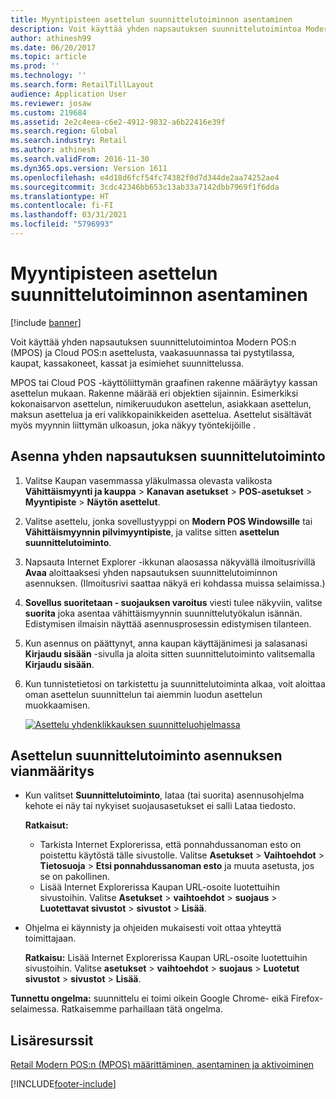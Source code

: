 ```yaml
---
title: Myyntipisteen asettelun suunnittelutoiminnon asentaminen
description: Voit käyttää yhden napsautuksen suunnittelutoimintoa Modern POS:n (MPOS) ja Cloud POS:n asettelusta, vaakasuunnassa tai pystytilassa, kaupat, kassakoneet, kassat ja esimiehet suunnittelussa.
author: athinesh99
ms.date: 06/20/2017
ms.topic: article
ms.prod: ''
ms.technology: ''
ms.search.form: RetailTillLayout
audience: Application User
ms.reviewer: josaw
ms.custom: 219684
ms.assetid: 2e2c4eea-c6e2-4912-9832-a6b22416e39f
ms.search.region: Global
ms.search.industry: Retail
ms.author: athinesh
ms.search.validFrom: 2016-11-30
ms.dyn365.ops.version: Version 1611
ms.openlocfilehash: e4d18d6fcf54fc74382f0d7d344de2aa74252ae4
ms.sourcegitcommit: 3cdc42346bb653c13ab33a7142dbb7969f1f6dda
ms.translationtype: HT
ms.contentlocale: fi-FI
ms.lasthandoff: 03/31/2021
ms.locfileid: "5796993"
---
```

# <a name="install-the-pos-layout-designer"></a>Myyntipisteen asettelun suunnittelutoiminnon asentaminen

[!include [banner](includes/banner.md)]

Voit käyttää yhden napsautuksen suunnittelutoimintoa Modern POS:n (MPOS) ja Cloud POS:n asettelusta, vaakasuunnassa tai pystytilassa, kaupat, kassakoneet, kassat ja esimiehet suunnittelussa.

MPOS tai Cloud POS  -käyttöliittymän graafinen rakenne määräytyy kassan asettelun mukaan. Rakenne määrää eri objektien sijainnin. Esimerkiksi kokonaisarvon asettelun, nimikeruudukon asettelun, asiakkaan asettelun, maksun asettelua ja eri valikkopainikkeiden asettelua. Asettelut sisältävät myös myynnin liittymän ulkoasun, joka näkyy työntekijöille .

## <a name="install-the-one-click-designer"></a>Asenna yhden napsautuksen suunnittelutoiminto

1. Valitse Kaupan vasemmassa yläkulmassa olevasta valikosta **Vähittäismyynti ja kauppa** &gt; **Kanavan asetukset** &gt; **POS-asetukset** &gt; **Myyntipiste** &gt; **Näytön asettelut**.
2. Valitse asettelu, jonka sovellustyyppi on **Modern POS Windowsille** tai **Vähittäismyynnin pilvimyyntipiste**, ja valitse sitten **asettelun suunnittelutoiminto**.
3. Napsauta Internet Explorer -ikkunan alaosassa näkyvällä ilmoitusrivillä **Avaa** aloittaaksesi yhden napsautuksen suunnittelutoiminnon asennuksen. (Ilmoitusrivi saattaa näkyä eri kohdassa muissa selaimissa.)
4. **Sovellus suoritetaan - suojauksen varoitus** viesti tulee näkyviin, valitse **suorita** joka asentaa vähittäismyynnin suunnittelutyökalun isännän. Edistymisen ilmaisin näyttää asennusprosessin edistymisen tilanteen.
5. Kun asennus on päättynyt, anna kaupan käyttäjänimesi ja salasanasi **Kirjaudu sisään** -sivulla ja aloita sitten suunnittelutoiminto valitsemalla **Kirjaudu sisään**.
6. Kun tunnistetietosi on tarkistettu ja suunnittelutoiminta alkaa, voit aloittaa oman asettelun suunnittelun tai aiemmin luodun asettelun muokkaamisen.

    [![Asettelu yhdenklikkauksen suunnitteluohjelmassa](./media/screenlayoutdesign_mposdownload-1024x664.png)](./media/screenlayoutdesign_mposdownload.png)

## <a name="troubleshoot-the-installation-of-the-layout-designer"></a>Asettelun suunnittelutoiminto asennuksen vianmääritys

- Kun valitset **Suunnittelutoiminto**, lataa (tai suorita) asennusohjelma kehote ei näy tai nykyiset suojausasetukset ei salli Lataa tiedosto. 

    **Ratkaisut:**

    - Tarkista Internet Explorerissa, että ponnahdussanoman esto on poistettu käytöstä tälle sivustolle. Valitse **Asetukset** &gt; **Vaihtoehdot** &gt; **Tietosuoja** &gt; **Etsi ponnahdussanoman esto** ja muuta asetusta, jos se on pakollinen.
    - Lisää Internet Explorerissa Kaupan URL-osoite luotettuihin sivustoihin. Valitse **Asetukset** &gt; **vaihtoehdot** &gt; **suojaus** &gt; **Luotettavat sivustot** &gt; **sivustot** &gt; **Lisää**.

- Ohjelma ei käynnisty ja ohjeiden mukaisesti voit ottaa yhteyttä toimittajaan.

    **Ratkaisu:** Lisää Internet Explorerissa Kaupan URL-osoite luotettuihin sivustoihin. Valitse **asetukset** &gt; **vaihtoehdot** &gt; **suojaus** &gt; **Luotetut sivustot** &gt; **sivustot** &gt; **Lisää**.

**Tunnettu ongelma:** suunnittelu ei toimi oikein Google Chrome- eikä Firefox-selaimessa. Ratkaisemme parhaillaan tätä ongelma.

## <a name="additional-resources"></a>Lisäresurssit

[Retail Modern POS:n (MPOS) määrittäminen, asentaminen ja aktivoiminen](retail-modern-pos-device-activation.md)


[!INCLUDE[footer-include](../includes/footer-banner.md)]